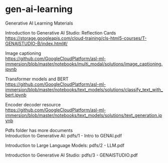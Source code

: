 # gen-ai-learning
Generative AI Learning Materials

Introduction to Generative AI Studio: Reflection Cards <br>
https://storage.googleapis.com/cloud-training/cls-html5-courses/T-GENAISTUDIO-B/index.html#/

Image captioning <br>
https://github.com/GoogleCloudPlatform/asl-ml-immersion/blob/master/notebooks/multi_modal/solutions/image_captioning.ipynb

Transformer models and BERT <br>
https://github.com/GoogleCloudPlatform/asl-ml-immersion/blob/master/notebooks/text_models/solutions/classify_text_with_bert.ipynb

Encoder decoder resource <br>
https://github.com/GoogleCloudPlatform/asl-ml-immersion/blob/master/notebooks/text_models/solutions/text_generation.ipynb

Pdfs folder has more documents<br>
Introduction to Generative AI: pdfs/1 - Intro to GENAI.pdf<br>

Introduction to Large Language Models: 
pdfs/2 - LLM.pdf <br>

Introduction to Generative AI Studio: 
pdfs/3 - GENAISTUDIO.pdf <br>